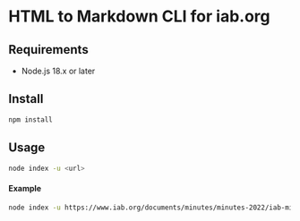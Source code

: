 # HTML to Markdown CLI for iab.org

## Requirements

- Node.js 18.x or later

## Install

```sh
npm install
```

## Usage

```sh
node index -u <url>
```

#### Example

```sh
node index -u https://www.iab.org/documents/minutes/minutes-2022/iab-minutes-2022-12-14/
```